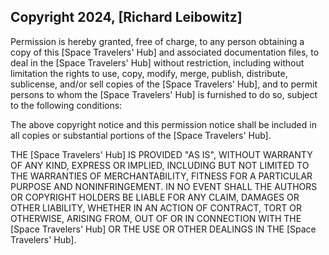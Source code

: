 ## Copyright 2024, [Richard Leibowitz]

Permission is hereby granted, free of charge, to any person obtaining a copy of this [Space Travelers' Hub] and associated documentation files, to deal in the [Space Travelers' Hub] without restriction, including without limitation the rights to use, copy, modify, merge, publish, distribute, sublicense, and/or sell copies of the [Space Travelers' Hub], and to permit persons to whom the [Space Travelers' Hub] is furnished to do so, subject to the following conditions:

The above copyright notice and this permission notice shall be included in all copies or substantial portions of the [Space Travelers' Hub].

THE [Space Travelers' Hub] IS PROVIDED "AS IS", WITHOUT WARRANTY OF ANY KIND, EXPRESS OR IMPLIED, INCLUDING BUT NOT LIMITED TO THE WARRANTIES OF MERCHANTABILITY, FITNESS FOR A PARTICULAR PURPOSE AND NONINFRINGEMENT. IN NO EVENT SHALL THE AUTHORS OR COPYRIGHT HOLDERS BE LIABLE FOR ANY CLAIM, DAMAGES OR OTHER LIABILITY, WHETHER IN AN ACTION OF CONTRACT, TORT OR OTHERWISE, ARISING FROM, OUT OF OR IN CONNECTION WITH THE [Space Travelers' Hub] OR THE USE OR OTHER DEALINGS IN THE [Space Travelers' Hub].
